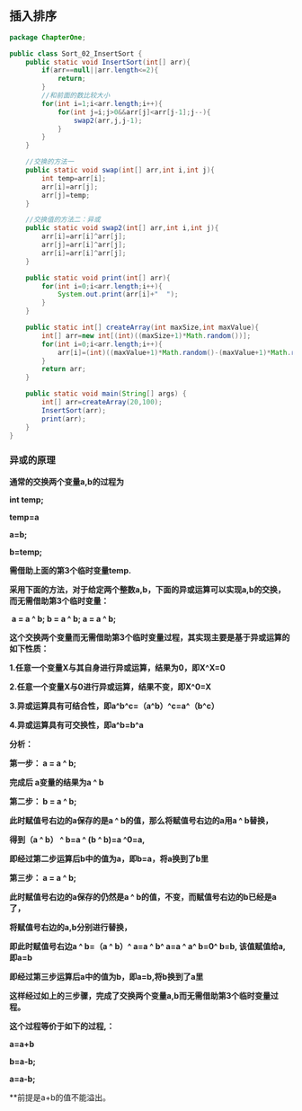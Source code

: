 ## 插入排序

```java
package ChapterOne;

public class Sort_02_InsertSort {
    public static void InsertSort(int[] arr){
        if(arr==null||arr.length<=2){
            return;
        }
        //和前面的数比较大小
        for(int i=1;i<arr.length;i++){
            for(int j=i;j>0&&arr[j]<arr[j-1];j--){
                swap2(arr,j,j-1);
            }
        }
    }

    //交换的方法一
    public static void swap(int[] arr,int i,int j){
        int temp=arr[i];
        arr[i]=arr[j];
        arr[j]=temp;
    }

    //交换值的方法二：异或
    public static void swap2(int[] arr,int i,int j){
        arr[i]=arr[i]^arr[j];
        arr[j]=arr[i]^arr[j];
        arr[i]=arr[i]^arr[j];
    }

    public static void print(int[] arr){
        for(int i=0;i<arr.length;i++){
            System.out.print(arr[i]+"  ");
        }
    }

    public static int[] createArray(int maxSize,int maxValue){
        int[] arr=new int[(int)((maxSize+1)*Math.random())];
        for(int i=0;i<arr.length;i++){
            arr[i]=(int)((maxValue+1)*Math.random()-(maxValue+1)*Math.random());
        }
        return arr;
    }

    public static void main(String[] args) {
        int[] arr=createArray(20,100);
        InsertSort(arr);
        print(arr);
    }
}
```

### 异或的原理

**通常的交换两个变量a,b的过程为**

**int temp;**

**temp=a**

**a=b;**

**b=temp;**

**需借助上面的第3个临时变量temp.**



**采用下面的方法，对于给定两个整数a,b，下面的异或运算可以实现a,b的交换，而无需借助第3个临时变量：**

​    **a = a ^ b;    b = a ^ b;    a = a ^ b;**

**这个交换两个变量而无需借助第3个临时变量过程，其实现主要是基于异或运算的如下性质：**

**1.任意一个变量X与其自身进行异或运算，结果为0，即X^X=0**

**2.任意一个变量X与0进行异或运算，结果不变，即X^0=X**

**3.异或运算具有可结合性，即a^b^c=（a^b）^c=a^（b^c）**

**4.异或运算具有可交换性，即a^b=b^a**



**分析：**

**第一步：    a = a ^ b;**

**完成后 a变量的结果为a ^ b**





**第二步：    b = a ^ b;**

**此时赋值号右边的a保存的是a ^ b的值，那么将赋值号右边的a用a ^ b替换，**

**得到（a ^ b） ^ b=a ^ (b ^ b)=a ^0=a,**

**即经过第二步运算后b中的值为a，即b=a，将a换到了b里**



**第三步：    a = a ^ b;**

**此时赋值号右边的a保存的仍然是a ^ b的值，不变，而赋值号右边的b已经是a 了，**

**将赋值号右边的a,b分别进行替换，**

**即此时赋值号右边a ^ b=（a ^ b）^ a=a ^ b^ a=a ^ a^ b=0^ b=b, 该值赋值给a,即a=b**

**即经过第三步运算后a中的值为b，即a=b,将b换到了a里**

**这样经过如上的三步骤，完成了交换两个变量a,b而无需借助第3个临时变量过程。**

**这个过程等价于如下的过程,：**

**a=a+b**

**b=a-b;**

**a=a-b;**

**前提是a+b的值不能溢出。

